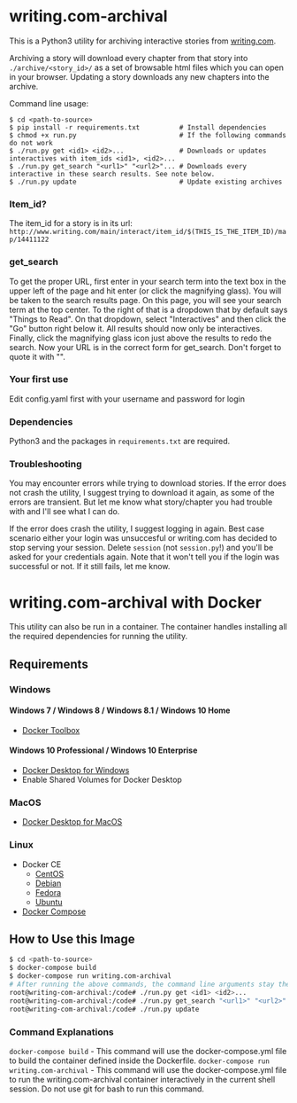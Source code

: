 
# writing.com-archival
This is a Python3 utility for archiving interactive stories from [writing.com](http://www.writing.com/).

Archiving a story will download every chapter from that story into `./archive/<story_id>/` as a set of browsable html files which you can open in your browser. Updating a story downloads any new chapters into the archive.

Command line usage:

```
$ cd <path-to-source> 
$ pip install -r requirements.txt          # Install dependencies
$ chmod +x run.py                          # If the following commands do not work
$ ./run.py get <id1> <id2>...              # Downloads or updates interactives with item_ids <id1>, <id2>...
$ ./run.py get_search "<url1>" "<url2>"... # Downloads every interactive in these search results. See note below.
$ ./run.py update                          # Update existing archives
```


### Item_id?

The item_id for a story is in its url: `http://www.writing.com/main/interact/item_id/$(THIS_IS_THE_ITEM_ID)/map/14411122`

### get_search

To get the proper URL, first enter in your search term into the text box in the upper left of the page and hit enter (or click the magnifying glass). You will be taken to the search results page. On this page, you will see your search term at the top center. To the right of that is a dropdown that by default says "Things to Read". On that dropdown, select "Interactives" and then click the "Go" button right below it. All results should now only be interactives. Finally, click the magnifying glass icon just above the results to redo the search. Now your URL is in the correct form for get_search. Don't forget to quote it with "".

### Your first use

Edit config.yaml first with your username and password for login

### Dependencies

Python3 and the packages in `requirements.txt` are required.

### Troubleshooting

You may encounter errors while trying to download stories. If the error does not crash the utility, I suggest trying to download it again, as some of the errors are transient. But let me know what story/chapter you had trouble with and I'll see what I can do.

If the error does crash the utility, I suggest logging in again. Best case scenario either your login was unsuccesful or writing.com has decided to stop serving your session. Delete `session` (not `session.py`!) and you'll be asked for your credentials again. Note that it won't tell you if the login was successful or not. If it still fails, let me know.
# writing.com-archival with Docker
This utility can also be run in a container. The container handles installing all the required dependencies for running the utility.
## Requirements
### Windows
#### Windows 7 / Windows 8 / Windows 8.1 / Windows 10 Home
- [Docker Toolbox](https://github.com/docker/toolbox/releases)
#### Windows 10 Professional / Windows 10 Enterprise
- [Docker Desktop for Windows](https://hub.docker.com/editions/community/docker-ce-desktop-windows)
- Enable Shared Volumes for Docker Desktop

### MacOS
- [Docker Desktop for MacOS](https://hub.docker.com/editions/community/docker-ce-desktop-mac)
### Linux
- Docker CE
  - [CentOS](https://docs.docker.com/install/linux/docker-ce/centos/)
  - [Debian](https://docs.docker.com/install/linux/docker-ce/debian/)
  - [Fedora](https://docs.docker.com/install/linux/docker-ce/fedora/)
  - [Ubuntu](https://docs.docker.com/install/linux/docker-ce/ubuntu/)
- [Docker Compose](https://docs.docker.com/compose/install/#linux)

## How to Use this Image
```bash
$ cd <path-to-source>
$ docker-compose build
$ docker-compose run writing.com-archival
# After running the above commands, the command line arguments stay the same.
root@writing-com-archival:/code# ./run.py get <id1> <id2>...              # Downloads or updates interactives with item_ids <id1>, <id2>...
root@writing-com-archival:/code# ./run.py get_search "<url1>" "<url2>"... # Downloads every interactive in these search results. See note below.
root@writing-com-archival:/code# ./run.py update                          # Update existing archives
```
### Command Explanations
`docker-compose build` - This command will use the docker-compose.yml file to build the container defined inside the Dockerfile.
`docker-compose run writing.com-archival` - This command will use the docker-compose.yml file to run the writing.com-archival container interactively in the current shell session. Do not use git for bash to run this command.
